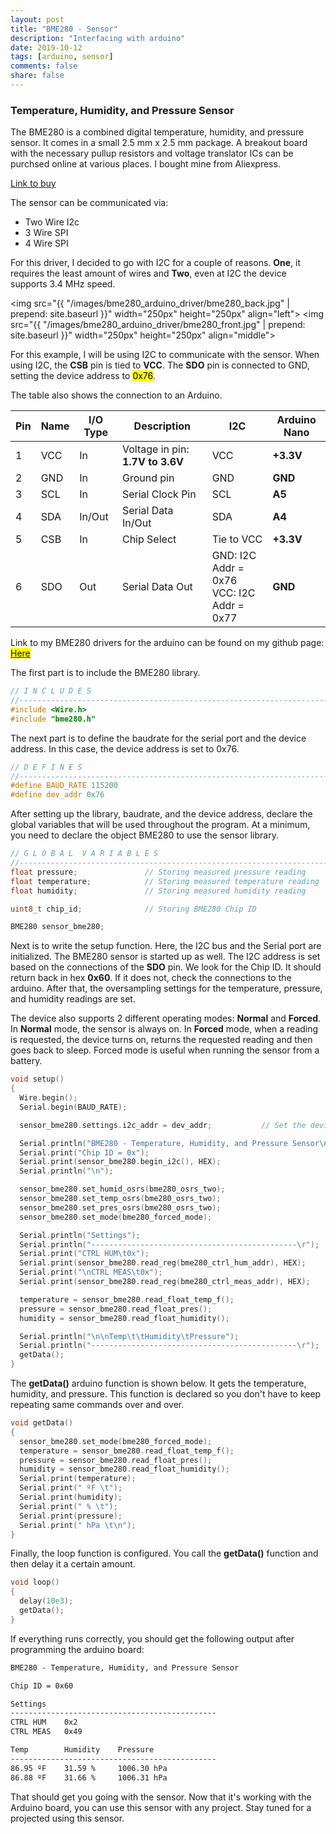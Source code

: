 ```yaml
---
layout: post
title: "BME280 - Sensor"
description: "Interfacing with arduino"
date: 2019-10-12
tags: [arduino, sensor]
comments: false
share: false
---
```

### Temperature, Humidity, and Pressure Sensor

The BME280 is a combined digital temperature, humidity, and pressure sensor. It comes in a small 2.5 mm x 2.5 mm package. A breakout board with the necessary pullup resistors and voltage translator ICs can be purchsed online at various places. I bought mine from Aliexpress.

[Link to buy](https://www.aliexpress.com/item/33052320902.html?spm=a2g0o.productlist.0.0.d96023892YdO9c&algo_pvid=8ee19218-7c1c-4fef-bfe3-3f53120eccb9&algo_expid=8ee19218-7c1c-4fef-bfe3-3f53120eccb9-1&btsid=225280c4-0977-47d0-8cf9-4e644d557fc9&ws_ab_test=searchweb0_0,searchweb201602_5,searchweb201603_52)

The sensor can be communicated via:
- Two Wire I2c
- 3 Wire SPI
- 4 Wire SPI

For this driver, I decided to go with I2C for a couple of reasons. **One**, it requires the least amount of wires and **Two**, even at I2C the device supports 3.4 MHz speed.



<img src="{{ "/images/bme280_arduino_driver/bme280_back.jpg" | prepend: site.baseurl }}" width="250px" height="250px" align="left"> <img src="{{ "/images/bme280_arduino_driver/bme280_front.jpg" | prepend: site.baseurl }}" width="250px" height="250px" align="middle">

For this example, I will be using I2C to communicate with the sensor. When using I2C, the **CSB** pin is tied to **VCC**. The **SDO** pin is connected to GND, setting the device address to <mark>0x76</mark>.

The table also shows the connection to an Arduino.

<table>
						<thead>
							<tr>
								<th>Pin</th>
								<th>Name</th>
								<th>I/O Type</th>
								<th>Description</th>
								<th>I2C</th>
								<th>Arduino Nano</th>
							</tr>
						</thead>
						<tbody>
							<tr>
								<td>1</td>
								<td>VCC</td>
								<td>In</td>
								<td>Voltage in pin: <b>1.7V to 3.6V</b></td>
								<td>VCC</td>
								<td><b>+3.3V</b></td>
							</tr>
							<tr>
								<td>2</td>
								<td>GND</td>
								<td>In</td>
								<td>Ground pin</td>
								<td>GND</td>
								<td><b>GND</b></td>
							</tr>
							<tr>
								<td>3</td>
								<td>SCL</td>
								<td>In</td>
								<td>Serial Clock Pin</td>
								<td>SCL</td>
								<td><b>A5</b></td>
							</tr>
							<tr>
								<td>4</td>
								<td>SDA</td>
								<td>In/Out</td>
								<td>Serial Data In/Out</td>
								<td>SDA</td>
								<td><b>A4</b></td>
							</tr>
							<tr>
								<td>5</td>
								<td>CSB</td>
								<td>In</td>
								<td>Chip Select</td>
								<td>Tie to VCC</td>
								<td><b>+3.3V</b></td>
							</tr>
							<tr>
								<td>6</td>
								<td>SDO</td>
								<td>Out</td>
								<td>Serial Data Out</td>
								<td>GND: I2C Addr = 0x76<br>
									VCC: I2C Addr = 0x77
								</td>
								<td><b>GND</b></td>
							</tr>
						</tbody>
					</table>

Link to my BME280 drivers for the arduino can be found on my github page: <mark>[Here](https://github.com/hshah89/BME280_Arduino_Driver)</mark>

The first part is to include the BME280 library.
``` cpp
// I N C L U D E S
//-------------------------------------------------------------------------------------------------
#include <Wire.h>
#include "bme280.h"
```
The next part is to define the baudrate for the serial port and the device address. In this case, the device address is set to 0x76.
```cpp
// D E F I N E S
//-------------------------------------------------------------------------------------------------
#define BAUD_RATE 115200
#define dev_addr 0x76
```
After setting up the library, baudrate, and the device address, declare the global variables that will be used throughout the program. At a minimum, you need to declare the object BME280 to use the sensor library.
``` cpp
// G L O B A L  V A R I A B L E S
//-------------------------------------------------------------------------------------------------
float pressure;               // Storing measured pressure reading
float temperature;            // Storing measured temperature reading
float humidity;               // Storing measured humidity reading

uint8_t chip_id;              // Storing BME280 Chip ID

BME280 sensor_bme280;         
```
Next is to write the setup function. Here, the I2C bus and the Serial port are initialized. The BME280 sensor is started up as well. The I2C address is set based on the connections of the **SDO** pin. We look for the Chip ID. It should return back in hex **0x60**. If it does not, check the connections to the arduino.
After that, the oversampling settings for the temperature, pressure, and humidity readings are set.

The device also supports 2 different operating modes: **Normal** and **Forced**. In **Normal** mode, the sensor is always on. In **Forced** mode, when a reading is requested, the device turns on, returns the requested reading and then goes back to sleep. Forced mode is useful when running the sensor from a battery.
``` cpp
void setup()
{
  Wire.begin();
  Serial.begin(BAUD_RATE);

  sensor_bme280.settings.i2c_addr = dev_addr;           // Set the device i2c address

  Serial.println("BME280 - Temperature, Humidity, and Pressure Sensor\n");
  Serial.print("Chip ID = 0x");
  Serial.print(sensor_bme280.begin_i2c(), HEX);
  Serial.println("\n");

  sensor_bme280.set_humid_osrs(bme280_osrs_two);
  sensor_bme280.set_temp_osrs(bme280_osrs_two);
  sensor_bme280.set_pres_osrs(bme280_osrs_two);
  sensor_bme280.set_mode(bme280_forced_mode);

  Serial.println("Settings");
  Serial.println("----------------------------------------------\r");
  Serial.print("CTRL HUM\t0x");
  Serial.print(sensor_bme280.read_reg(bme280_ctrl_hum_addr), HEX);
  Serial.print("\nCTRL MEAS\t0x");
  Serial.print(sensor_bme280.read_reg(bme280_ctrl_meas_addr), HEX);

  temperature = sensor_bme280.read_float_temp_f();
  pressure = sensor_bme280.read_float_pres();
  humidity = sensor_bme280.read_float_humidity();

  Serial.println("\n\nTemp\t\tHumidity\tPressure");
  Serial.println("----------------------------------------------\r");
  getData();
}     
```
The **getData()** arduino function is shown below. It gets the temperature, humidity, and pressure. This function is declared so you don't have to keep repeating same commands over and over.
``` cpp
void getData()
{
  sensor_bme280.set_mode(bme280_forced_mode);
  temperature = sensor_bme280.read_float_temp_f();
  pressure = sensor_bme280.read_float_pres();
  humidity = sensor_bme280.read_float_humidity();
  Serial.print(temperature);
  Serial.print(" ºF \t");
  Serial.print(humidity);
  Serial.print(" % \t");
  Serial.print(pressure);
  Serial.print(" hPa \t\n");
}
```
Finally, the loop function is configured. You call the **getData()** function and then delay it a certain amount.
``` cpp
void loop()
{
  delay(10e3);
  getData();
}
```
If everything runs correctly, you should get the following output after programming the arduino board:
``` txt
BME280 - Temperature, Humidity, and Pressure Sensor

Chip ID = 0x60

Settings
----------------------------------------------
CTRL HUM	0x2
CTRL MEAS	0x49

Temp		Humidity	Pressure
----------------------------------------------
86.95 ºF 	31.59 % 	1006.30 hPa 	
86.88 ºF 	31.66 % 	1006.31 hPa 	
```
That should get you going with the sensor. Now that it's working with the Arduino board, you can use this sensor with any project. Stay tuned for a projected using this sensor.

